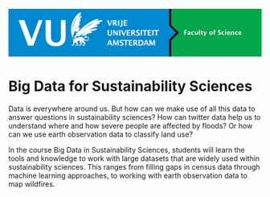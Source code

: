 ![](_static/images/vu_logo.jpg?h=750&w=1260)

# Big Data for Sustainability Sciences

Data is everywhere around us. But how can we make use of all this data to answer questions in sustainability sciences? How can twitter data help us to understand where and how severe people are affected by floods? Or how can we use earth observation data to classify land use? 

In the course Big Data in Sustainability Sciences, students will learn the tools and knowledge to work with large datasets that are widely used within sustainability sciences. This ranges from filling gaps in census data through machine learning approaches, to working with earth observation data to map wildfires.


```{tableofcontents}
```
